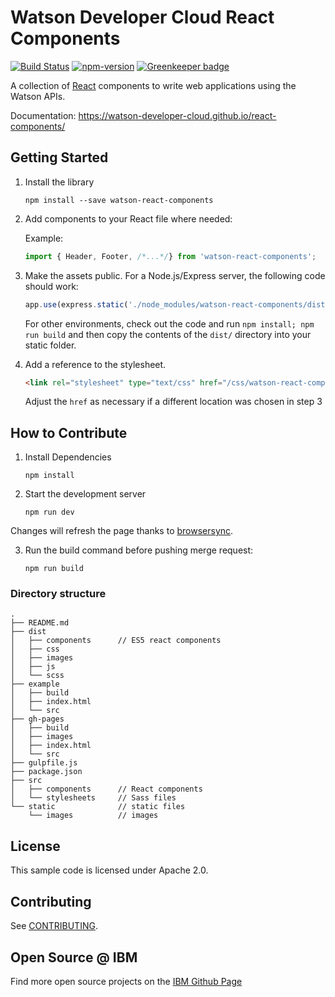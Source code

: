 # Watson Developer Cloud React Components

[![Build Status](https://travis-ci.org/watson-developer-cloud/react-components.svg?branch=master)](https://travis-ci.org/watson-developer-cloud/react-components)
[![npm-version](https://img.shields.io/npm/v/watson-react-components.svg)](https://www.npmjs.com/package/watson-react-components) [![Greenkeeper badge](https://badges.greenkeeper.io/watson-developer-cloud/react-components.svg)](https://greenkeeper.io/)


A collection of [React](https://facebook.github.io/react/) components to write web applications using the Watson APIs.

Documentation: https://watson-developer-cloud.github.io/react-components/

## Getting Started

1. Install the library

    ```
    npm install --save watson-react-components
    ```

2. Add components to your React file where needed:

    Example:
    ```js
    import { Header, Footer, /*...*/} from 'watson-react-components';
    ```

3. Make the assets public. For a Node.js/Express server, the following code should work:

   ```js
   app.use(express.static('./node_modules/watson-react-components/dist/'));
   ```

   For other environments, check out the code and run `npm install; npm run build` and then copy the contents of the `dist/` directory into your static folder.

4. Add a reference to the stylesheet.

   ```html
   <link rel="stylesheet" type="text/css" href="/css/watson-react-components.min.css">
   ```

   Adjust the `href` as necessary if a different location was chosen in step 3


## How to Contribute

1. Install Dependencies

    ```
    npm install
    ```

2. Start the development server

    ```
    npm run dev
    ```
  Changes will refresh the page thanks to [browsersync](https://www.browsersync.io).


3. Run the build command before pushing merge request:

    ```
    npm run build
    ```

### Directory structure

```
.
├── README.md
├── dist
│   ├── components      // ES5 react components
│   ├── css
│   ├── images
│   ├── js
│   └── scss
├── example
│   ├── build
│   ├── index.html
│   └── src
├── gh-pages
│   ├── build
│   ├── images
│   ├── index.html
│   └── src
├── gulpfile.js
├── package.json
├── src
│   ├── components      // React components
│   └── stylesheets     // Sass files
└── static              // static files
    └── images          // images
```
## License

  This sample code is licensed under Apache 2.0.

## Contributing

  See [CONTRIBUTING](.github/CONTRIBUTING.md).

## Open Source @ IBM
  Find more open source projects on the [IBM Github Page](http://ibm.github.io/)
